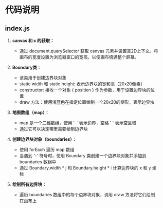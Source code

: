 # 代码说明  

## index.js  
1. **canvas 和 c 的获取：**  
   - 通过 document.querySelector 获取 canvas 元素并设置其2D上下文。将画布的宽度设置为浏览器窗口的宽高，以便画布填满整个屏幕。

2. **Boundary类：**
   - 该类用于创建边界块对象
   - static width 和 static height: 表示边界块的宽和高（20x20像素）
   - constructor: 接收一个对象 { position } 作为参数，用于设置边界块的位置
   - draw 方法：使用浅蓝色在指定位置绘制一个20x20的矩形，表示边界块

3. **地图数组（map）：**
   - map 是一个二维数组，使用 '-' 表示边界，空格 ' ' 表示空区域
   - 通过它可以决定哪里需要绘制边界块

4. **创建边界块对象（boundaries）：**
   - 使用 forEach 遍历 map 数组
   - 当遇到 '-' 符号时，使用 Boundary 类创建一个边界块对象并添加到 boundaries 数组中
   - 通过 Boundary.width * j 和 Boundary.height * i 计算边界块的 x 和 y 坐标

5. **绘制所有边界块：**
   - 遍历 boundaries 数组中的每个边界块对象，调用 draw 方法将它们绘制在画布上  
